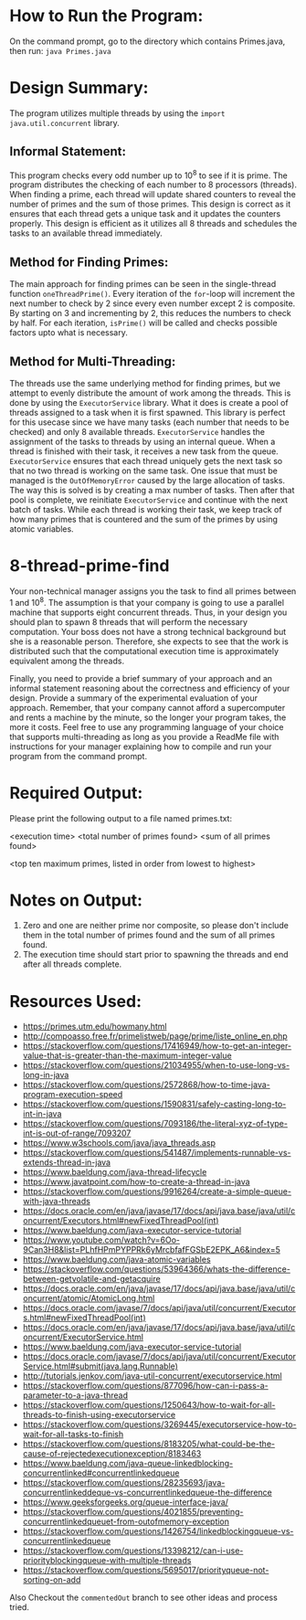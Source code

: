 # How to Run the Program:
On the command prompt, go to the directory which contains Primes.java, then run:
`java Primes.java`



# Design Summary:
The program utilizes multiple threads by using the `import java.util.concurrent` library.
## Informal Statement:
This program checks every odd number up to 10<sup>8</sup> to see if it is prime. The program distributes the checking of each number to 8 processors (threads). When finding a prime, each thread will update shared counters to reveal the number of primes and the sum of those primes. This design is correct as it ensures that each thread gets a unique task and it updates the counters properly. This design is efficient as it utilizes all 8 threads and schedules the tasks to an available thread immediately.
## Method for Finding Primes:
The main approach for finding primes can be seen in the single-thread function `oneThreadPrime()`. Every iteration of the `for`-loop will increment the next number to check by 2 since every even number except 2 is composite. By starting on 3 and incrementing by 2, this reduces the numbers to check by half. For each iteration, `isPrime()` will be called and checks possible factors upto what is necessary.
## Method for Multi-Threading:
The threads use the same underlying method for finding primes, but we attempt to evenly distribute the amount of work among the threads. This is done by using the `ExecutorService` library. What it does is create a pool of threads assigned to a task when it is first spawned. This library is perfect for this usecase since we have many tasks (each number that needs to be checked) and only 8 available threads. `ExecutorService` handles the assignment of the tasks to threads by using an internal queue. When a thread is finished with their task, it receives a new task from the queue. `ExecutorService` ensures that each thread uniquely gets the next task so that no two thread is working on the same task.
One issue that must be managed is the `OutOfMemoryError` caused by the large allocation of tasks. The way this is solved is by creating a max number of tasks. Then after that pool is complete, we reinitiate `ExecutorService` and continue with the next batch of tasks.
While each thread is working their task, we keep track of how many primes that is countered and the sum of the primes by using atomic variables.



# 8-thread-prime-find
Your non-technical manager assigns you the task to find all primes between 1 and 10<sup>8</sup>.  The assumption is that your company is going to use a parallel machine that supports eight concurrent threads. Thus, in your design you should plan to spawn 8 threads that will perform the necessary computation. Your boss does not have a strong technical background but she is a reasonable person. Therefore, she expects to see that the work is distributed such that the computational execution time is approximately equivalent among the threads.

Finally, you need to provide a brief summary of your approach and an informal statement reasoning about the correctness and efficiency of your design. Provide a summary of the experimental evaluation of your approach. Remember, that your company cannot afford a supercomputer and rents a machine by the minute, so the longer your program takes, the more it costs. Feel free to use any programming language of your choice that supports multi-threading as long as you provide a ReadMe file with instructions for your manager explaining how to compile and run your program from the command prompt.  

 

# Required Output:

Please print the following output to a file named primes.txt:

\<execution time>  \<total number of primes found>  \<sum of all primes found>

\<top ten maximum primes, listed in order from lowest to highest>

 

# Notes on Output:

1. Zero and one are neither prime nor composite, so please don't include them in the total number of primes found and the sum of all primes found.
2. The execution time should start prior to spawning the threads and end after all threads complete.



# Resources Used:
* <https://primes.utm.edu/howmany.html>
* <http://compoasso.free.fr/primelistweb/page/prime/liste_online_en.php>
* <https://stackoverflow.com/questions/17416949/how-to-get-an-integer-value-that-is-greater-than-the-maximum-integer-value>
* <https://stackoverflow.com/questions/21034955/when-to-use-long-vs-long-in-java>
* <https://stackoverflow.com/questions/2572868/how-to-time-java-program-execution-speed>
* <https://stackoverflow.com/questions/1590831/safely-casting-long-to-int-in-java>
* <https://stackoverflow.com/questions/7093186/the-literal-xyz-of-type-int-is-out-of-range/7093207>
* <https://www.w3schools.com/java/java_threads.asp>
* <https://stackoverflow.com/questions/541487/implements-runnable-vs-extends-thread-in-java>
* <https://www.baeldung.com/java-thread-lifecycle>
* <https://www.javatpoint.com/how-to-create-a-thread-in-java>
* <https://stackoverflow.com/questions/9916264/create-a-simple-queue-with-java-threads>
* <https://docs.oracle.com/en/java/javase/17/docs/api/java.base/java/util/concurrent/Executors.html#newFixedThreadPool(int)>
* <https://www.baeldung.com/java-executor-service-tutorial>
* <https://www.youtube.com/watch?v=6Oo-9Can3H8&list=PLhfHPmPYPPRk6yMrcbfafFGSbE2EPK_A6&index=5>
* <https://www.baeldung.com/java-atomic-variables>
* <https://stackoverflow.com/questions/53964366/whats-the-difference-between-getvolatile-and-getacquire>
* <https://docs.oracle.com/en/java/javase/17/docs/api/java.base/java/util/concurrent/atomic/AtomicLong.html>
* <https://docs.oracle.com/javase/7/docs/api/java/util/concurrent/Executors.html#newFixedThreadPool(int)>
* <https://docs.oracle.com/en/java/javase/17/docs/api/java.base/java/util/concurrent/ExecutorService.html>
* <https://www.baeldung.com/java-executor-service-tutorial>
* <https://docs.oracle.com/javase/7/docs/api/java/util/concurrent/ExecutorService.html#submit(java.lang.Runnable)>
* <http://tutorials.jenkov.com/java-util-concurrent/executorservice.html>
* <https://stackoverflow.com/questions/877096/how-can-i-pass-a-parameter-to-a-java-thread>
* <https://stackoverflow.com/questions/1250643/how-to-wait-for-all-threads-to-finish-using-executorservice>
* <https://stackoverflow.com/questions/3269445/executorservice-how-to-wait-for-all-tasks-to-finish>
* <https://stackoverflow.com/questions/8183205/what-could-be-the-cause-of-rejectedexecutionexception/8183463>
* <https://www.baeldung.com/java-queue-linkedblocking-concurrentlinked#concurrentlinkedqueue>
* <https://stackoverflow.com/questions/28235693/java-concurrentlinkeddeque-vs-concurrentlinkedqueue-the-difference>
* <https://www.geeksforgeeks.org/queue-interface-java/>
* <https://stackoverflow.com/questions/4021855/preventing-concurrentlinkedqueuet-from-outofmemory-exception>
* <https://stackoverflow.com/questions/1426754/linkedblockingqueue-vs-concurrentlinkedqueue>
* <https://stackoverflow.com/questions/13398212/can-i-use-priorityblockingqueue-with-multiple-threads>
* <https://stackoverflow.com/questions/5695017/priorityqueue-not-sorting-on-add>

Also Checkout the `commentedOut` branch to see other ideas and process tried.